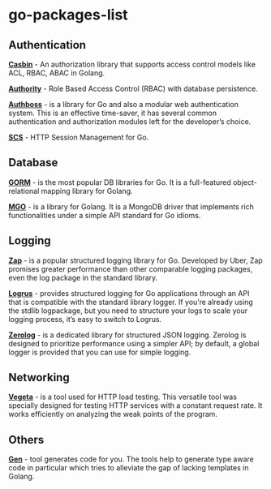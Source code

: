 # go-packages-list


## Authentication

**[Casbin](https://github.com/casbin/casbin)** - An authorization library that supports access control models like ACL, RBAC, ABAC in Golang.

**[Authority](https://github.com/harranali/authority)** - Role Based Access Control (RBAC) with database persistence.

**[Authboss](https://github.com/volatiletech/authboss)** - is a library for Go and also a modular web authentication system. This is an effective time-saver, it has several common authentication and authorization modules left for the developer’s choice.

**[SCS](https://github.com/alexedwards/scs)** - HTTP Session Management for Go.


## Database

**[GORM](https://gorm.io/)** - is the most popular DB libraries for Go. It is a full-featured object-relational mapping library for Golang.

**[MGO](https://labix.org/mgo)** - is a library for Golang. It is a MongoDB driver that implements rich functionalities under a simple API standard for Go idioms.

## Logging

**[Zap](https://pkg.go.dev/go.uber.org/zap)** - is a popular structured logging library for Go. Developed by Uber, Zap promises greater performance than other comparable logging packages, even the log package in the standard library.

**[Logrus](https://github.com/sirupsen/logrus)** - provides structured logging for Go applications through an API that is compatible with the standard library logger. If you’re already using the stdlib logpackage, but you need to structure your logs to scale your logging process, it’s easy to switch to Logrus.

**[Zerolog](https://github.com/rs/zerolog)** - is a dedicated library for structured JSON logging. Zerolog is designed to prioritize performance using a simpler API; by default, a global logger is provided that you can use for simple logging.


## Networking

**[Vegeta](https://github.com/tsenart/vegeta)** - is a tool used for HTTP load testing. This versatile tool was specially designed for testing HTTP services with a constant request rate. It works efficiently on analyzing the weak points of the program.


## Others

**[Gen](https://github.com/clipperhouse/gen)** - tool generates code for you. The tools help to generate type aware code in particular which tries to alleviate the gap of lacking templates in Golang.
